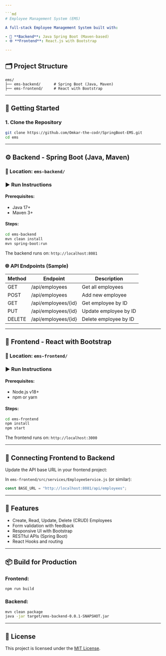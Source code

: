 ```yaml
---

```md
# Employee Management System (EMS)

A full-stack Employee Management System built with:

- 🔧 **Backend**: Java Spring Boot (Maven-based)
- 🌐 **Frontend**: React.js with Bootstrap

---
```


## 🗂️ Project Structure

```
ems/
├── ems-backend/      # Spring Boot (Java, Maven)
├── ems-frontend/     # React with Bootstrap
```

---

## 🚀 Getting Started

### 1. Clone the Repository

```bash
git clone https://github.com/Omkar-the-codr/SpringBoot-EMS.git
cd ems
```

---

## ⚙️ Backend - Spring Boot (Java, Maven)

### 📁 Location: `ems-backend/`

### ▶️ Run Instructions

#### Prerequisites:
- Java 17+
- Maven 3+

#### Steps:

```bash
cd ems-backend
mvn clean install
mvn spring-boot:run
```

The backend runs on: `http://localhost:8081`

### 🌐 API Endpoints (Sample)

| Method | Endpoint            | Description              |
|--------|---------------------|--------------------------|
| GET    | /api/employees      | Get all employees        |
| POST   | /api/employees      | Add new employee         |
| GET    | /api/employees/{id} | Get employee by ID       |
| PUT    | /api/employees/{id} | Update employee by ID    |
| DELETE | /api/employees/{id} | Delete employee by ID    |

---

## 🎨 Frontend - React with Bootstrap

### 📁 Location: `ems-frontend/`

### ▶️ Run Instructions

#### Prerequisites:
- Node.js v18+
- npm or yarn

#### Steps:

```bash
cd ems-frontend
npm install
npm start
```

The frontend runs on: `http://localhost:3000`

---

## 🔗 Connecting Frontend to Backend

Update the API base URL in your frontend project:

In `ems-frontend/src/services/EmployeeService.js` (or similar):

```js
const BASE_URL = "http://localhost:8081/api/employees";
```

---

## 📝 Features

- Create, Read, Update, Delete (CRUD) Employees
- Form validation with feedback
- Responsive UI with Bootstrap
- RESTful APIs (Spring Boot)
- React Hooks and routing

---

## 📦 Build for Production

### Frontend:

```bash
npm run build
```

### Backend:

```bash
mvn clean package
java -jar target/ems-backend-0.0.1-SNAPSHOT.jar
```

---


## 📄 License

This project is licensed under the [MIT License](LICENSE).

```
```
